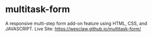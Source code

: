 # multitask-form
A responsive multi-step form add-on feature using HTML, CSS, and JAVASCRIPT.
Live Site: https://wesclaw.github.io/multitask-form/
